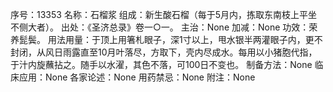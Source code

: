 序号：13353
名称：石榴浆
组成：新生酸石榴（每于5月内，拣取东南枝上平坐不侧大者）。
出处：《圣济总录》卷一○一。
主治：None
加减：None
功效：荣养髭鬓。
用法用量：于顶上用箸札眼子，深1寸以上，甩水银半两灌眼子内，更不封闭，从风日雨露直至10月叶落尽，方取下，壳内尽成水。每用以小猪胞代指，于汁内旋蘸拈之。随手以水濯，其色不落，可100日不变也。
制备方法：None
临床应用：None
各家论述：None
用药禁忌：None
附注：None
